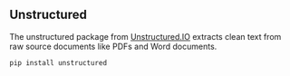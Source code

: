 ## Unstructured

The unstructured package from [Unstructured.IO](https://www.unstructured.io/) extracts clean text from raw source documents like PDFs and Word documents.

``` shell
pip install unstructured
```

